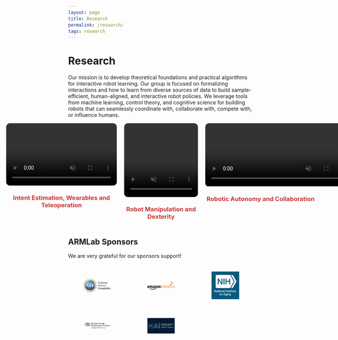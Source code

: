 ```yaml
---
layout: page
title: Research
permalink: /research/
tags: research
---
```


<div class="research-section">
    <h1>Research</h1>
    <p>
        Our mission is to develop theoretical foundations and practical algorithms for interactive robot learning. Our group is focused on formalizing interactions and how to learn from diverse sources of data to build sample-efficient, human-aligned, and interactive robot policies. We leverage tools from machine learning, control theory, and cognitive science for building robots that can seamlessly coordinate with, collaborate with, compete with, or influence humans.
    </p>
    <div class="video-gallery" style="display: flex; gap: 20px; justify-content: center;">
        <!-- Video 1 -->
        <div class="video-item" style="text-align: center; width: 300px;">
            <a href="/research/robotic-intent-estimation" style="text-decoration: none; color: inherit;">
                <div class="video-wrapper" style="border-radius: 10px; overflow: hidden; width: 300px; height: auto; aspect-ratio: 16/9;">
                    <video width="100%" height="100%" autoplay muted loop playsinline style="object-fit: cover;">
                        <source src="/papers/proact.mp4" type="video/mp4">
                        Your browser does not support the video tag.
                    </video>
                </div>
                <h3 style="color: #c83636;">Intent Estimation, Wearables and Teleoperation</h3>
            </a>
        </div>
        <!-- Video 2 (Square aspect ratio) -->
        <div class="video-item" style="text-align: center; width: 300px;">
            <a href="/research/robot-manipulation-dexterity" style="text-decoration: none; color: inherit;">
                <div class="video-wrapper" style="border-radius: 10px; overflow: hidden; width: 200px; height: 200px; aspect-ratio: 1/1; margin: 0 auto;">
                    <video width="100%" height="100%" autoplay muted loop playsinline style="object-fit: cover;">
                        <source src="/papers/inter.mp4" type="video/mp4">
                        Your browser does not support the video tag.
                    </video>
                </div>
                <h3 style="color: #c83636;">Robot Manipulation and Dexterity</h3>
            </a>
        </div>
        <!-- Video 3 -->
        <div class="video-item" style="text-align: center; width: 300px;">
            <a href="/research/advanced-robotic-autonomy" style="text-decoration: none; color: inherit;">
                <div class="video-wrapper" style="border-radius: 10px; overflow: hidden; width: 400px; height: auto; aspect-ratio: 21/9; margin: 0 auto;">
                    <video width="100%" height="100%" autoplay muted loop playsinline style="object-fit: cover;">
                        <source src="/papers/car_visual_field.mp4" type="video/mp4">
                        Your browser does not support the video tag.
                    </video>
                </div>
                <h3 style="color: #c83636;">Robotic Autonomy and Collaboration</h3>
            </a>
        </div>
    </div>
    <h2>ARMLab Sponsors</h2>
    <p>
        We are very grateful for our sponsors support!
    </p>
    <!-- Sponsor Logos Grid -->
    <!-- <div class="sponsor-logos" style="display: grid; grid-template-columns: repeat(5, 1fr); gap: 20px; text-align: center; align-items: center; margin-top: 20px;"> -->
    <div class="sponsor-logos" style="display: grid; grid-template-columns: repeat(3, 1fr); gap: 20px; text-align: center; align-items: center; margin-top: 20px;">
        <figure>
            <img src="/armlab_donors/nsf_logo.png" alt="National Science Foundation" style="max-width: 100%; height: auto;">
        </figure>
        <figure>
            <img src="/armlab_donors/amazon_robotics_logo.png" alt="Amazon Robotics" style="max-width: 100%; height: auto;">
        </figure>
        <figure>
            <img src="/armlab_donors/NIH_NIA.png" alt="NIH-NIA" style="max-width: 100%; height: auto;">
        </figure>
        <figure>
            <img src="/armlab_donors/wu_tsai_human_perf_alliance.png" alt="Wu Tsai Human Performance Alliance Stanford University" style="max-width: 100%; height: auto;">
        </figure>
        <figure>
            <img src="/armlab_donors/hai_stanford.png" alt="Human-Centered Artificial Intelligence" style="max-width: 100%; height: auto;">
        </figure>
        <!-- Add more figures for additional logos as needed -->
    </div>
</div>
